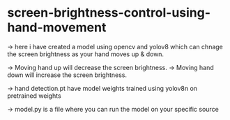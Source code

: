 # screen-brightness-control-using-hand-movement

-> here i have created a model using opencv and yolov8 which can chnage the screen brightness as your hand moves up & down.

-> Moving hand up will decrease the screen brightness.
-> Moving hand down will increase the screen brightness.

-> hand detection.pt have model weights trained using yolov8n on pretrained weights

-> model.py is a file where you can run the model on your specific source
